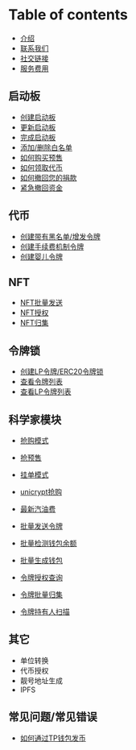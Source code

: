 # Table of contents
* [介绍](README.md)
* [联系我们](zh/contact-us.md)
* [社交链接](zh/social-links.md)
* [服务费用](zh/service-fees.md)

## 启动板 <a href="#launchpads" id="launchpads"></a>

  * [创建启动板](launchpads/create-a-launchpad.md)
  * [更新启动板](launchpads/update-a-launchpad.md)
  * [完成启动板](launchpads/finalize-a-launchpad.md)
  * [添加/删除白名单](launchpads/add-remove-whitelists.md)
  * [如何购买预售](launchpads/buy-launchpad.md)
  * [如何领取代币](launchpads/token-launchpad.md)
  * [如何撤回您的捐款](launchpads/withdraw-launchpad.md)
  * [紧急撤回资金](launchpads/regret-launchpad.md)

## 代币 <a href="#token" id="token"></a>

  * [创建带有黑名单/增发令牌](token/create-token.md)
  * [创建手续费机制令牌](token/create-token2.md)
  * [创建婴儿令牌](token/create-token3.md)

## NFT

  * [NFT批量发送](zh/nft-multiSender.md)
  * [NFT授权](zh/nft-approval.md)
  * [NFT归集](zh/nft-collection.md)

## 令牌锁

  * [创建LP令牌/ERC20令牌锁](zh/lock-create.md)
  * [查看令牌列表](zh/lock-token.md)
  * [查看LP令牌列表](zh/lock-liquidity.md)

## 科学家模块

  * [抢购模式](zh/panicBuying.md)
  * [抢预售](zh/grabPreSale.md)
  * [挂单模式](zh/commissionOrder.md)
  * [unicrypt抢购](zh/unicrypt.md)

* [最新汽油费](zh/gasPrice.md)
* [批量发送令牌](zh/multiSender.md)
* [批量检测钱包余额](zh/batchCheckBalance.md)
* [批量生成钱包](zh/createWallet.md)
* [令牌授权查询](zh/batch-approve.md)
* [令牌批量归集](zh/batchCollection.md)
* [令牌持有人扫描](zh/tokenHoldScan.md)

## 其它

  * 单位转换
  * 代币授权
  * 靓号地址生成
  * IPFS

## 常见问题/常见错误

  * [如何通过TP钱包发币](zh/tpwallet-createToken.md)

